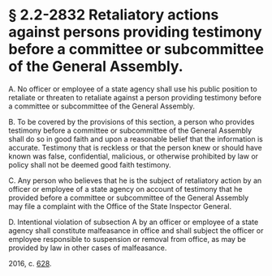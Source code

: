 # § 2.2-2832 Retaliatory actions against persons providing testimony before a committee or subcommittee of the General Assembly.

<p>A. No officer or employee of a state agency shall use his public position to retaliate or threaten to retaliate against a person providing testimony before a committee or subcommittee of the General Assembly.</p><p>B. To be covered by the provisions of this section, a person who provides testimony before a committee or subcommittee of the General Assembly shall do so in good faith and upon a reasonable belief that the information is accurate. Testimony that is reckless or that the person knew or should have known was false, confidential, malicious, or otherwise prohibited by law or policy shall not be deemed good faith testimony.</p><p>C. Any person who believes that he is the subject of retaliatory action by an officer or employee of a state agency on account of testimony that he provided before a committee or subcommittee of the General Assembly may file a complaint with the Office of the State Inspector General.</p><p>D. Intentional violation of subsection A by an officer or employee of a state agency shall constitute malfeasance in office and shall subject the officer or employee responsible to suspension or removal from office, as may be provided by law in other cases of malfeasance.</p><p>2016, c. <a href='http://lis.virginia.gov/cgi-bin/legp604.exe?161+ful+CHAP0628'>628</a>.</p>